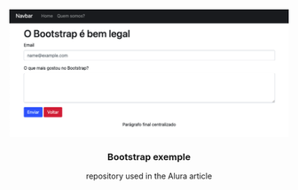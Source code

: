 <!-- PROJECT LOGO -->
<br />
<p align="center">
    <img src="image.png" alt="Logo">
  </a>

  <h3 align="center">Bootstrap exemple</h3>

  <p align="center">
    repository used in the Alura article
    <br />
    <br />
  </p>
</p>